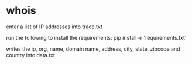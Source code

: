 # whois

enter a list of IP addresses into trace.txt

run the following to install the requirements: pip install -r 'requirements.txt'

writes the ip, org, name, domain name, address, city, state, zipcode and country into data.txt
